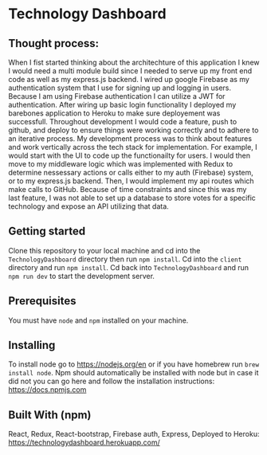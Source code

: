 # Technology Dashboard

## Thought process:
When I fist started thinking about the architechture of this application I knew I would need a multi module build since I needed to serve up my front end code 
as well as my express.js backend. I wired up google Firebase as my authentication system that I use for signing up and logging in users. Because I am using Firebase
authentication I can utilize a JWT for authentication. After wiring up basic login functionality I deployed my barebones application to Heroku to make sure 
deployement was successfull. Throughout development I would code a feature, push to github, and deploy to ensure things were working correctly and to adhere to 
an iterative process. My development process was to think about features and work vertically across the tech stack for implementation. For example, I would start 
with the UI to code up the functionailty for users. I would then move to my middleware logic which was implemented with Redux to determine nessessary actions or 
calls either to my auth (Firebase) system, or to my express.js backend. Then, I would implement my api routes which make calls to GitHub. Because of time constraints
and since this was my last feature, I was not able to set up a database to store votes for a specific technology and expose an API utilizing that data. 

## Getting started
Clone this repository to your local machine and cd into the `TechnologyDashboard` directory then run `npm install`.
Cd into the `client` directory and run `npm install`.
Cd back into `TechnologyDashboard` and run `npm run dev` to start the development server.
## Prerequisites
You must have `node` and `npm` installed on your machine.
## Installing
To install node go to https://nodejs.org/en or if you have homebrew run `brew install node`. Npm should automatically be installed with node but in case it did not you can go here and follow the installation instructions: https://docs.npmjs.com
## Built With (npm)
React, Redux, React-bootstrap, Firebase auth, Express, Deployed to Heroku: https://technologydashboard.herokuapp.com/
